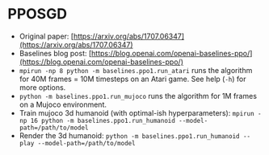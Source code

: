 # PPOSGD

* Original paper: [https://arxiv.org/abs/1707.06347](https://arxiv.org/abs/1707.06347)
* Baselines blog post: [https://blog.openai.com/openai-baselines-ppo/](https://blog.openai.com/openai-baselines-ppo/)
* `mpirun -np 8 python -m baselines.ppo1.run_atari` runs the algorithm for 40M frames = 10M timesteps on an Atari game. See help \(`-h`\) for more options.
* `python -m baselines.ppo1.run_mujoco` runs the algorithm for 1M frames on a Mujoco environment.
* Train mujoco 3d humanoid \(with optimal-ish hyperparameters\): `mpirun -np 16 python -m baselines.ppo1.run_humanoid --model-path=/path/to/model`
* Render the 3d humanoid: `python -m baselines.ppo1.run_humanoid --play --model-path=/path/to/model`


